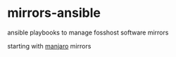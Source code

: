 # mirrors-ansible

ansible playbooks to manage fosshost software mirrors

starting with [manjaro](https://manjaro.org) mirrors


